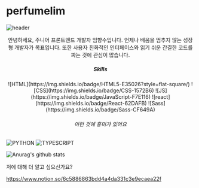 # perfumelim
![header](https://capsule-render.vercel.app/api?type=wave&color=FFCE04&height=300&section=header&text=Perfume%20Lim&fontSize=80)


<p align="center"> 
안녕하세요, 주니어 프론트엔드 개발자 임향수입니다. 
언제나 배움을 멈추지 않는 성장형 개발자가 목표입니다. 
또한 사용자 친화적인 인터페이스와 읽기 쉬운 간결한 코드를 짜는 것에 관심이 많습니다.
</p>


<h5 align="center"> Skills </h5>

<p align = "center">
![HTML](https://img.shields.io/badge/HTML5-E35026?style=flat-square/) ![CSS](https://img.shields.io/badge/CSS-1572B6) ![JS](https://img.shields.io/badge/JavaScript-F7E116) ![react](https://img.shields.io/badge/React-62DAFB) ![Sass](https://img.shields.io/badge/Sass-CF649A)
</p>

<h6 align="center">이런 것에 흥미가 있어요</h6>

<p align= "center">

![PYTHON](https://img.shields.io/badge/Python-3766AB") ![TYPESCRIPT](https://img.shields.io/badge/TypeScript-007ACC)
</p>

![Anurag's github stats](https://github-readme-stats.vercel.app/api?username=perfumelim&theme=vue)

<p> 저에 대해 더 알고 싶으신가요? </P>

<a>https://www.notion.so/6c5886863bdd4a4da331c3e9ecaea22f</a>
